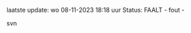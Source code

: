 laatste update: 
wo 08-11-2023 18:18   uur 
Status: FAALT - fout - 
<div class="service R">svn</div>